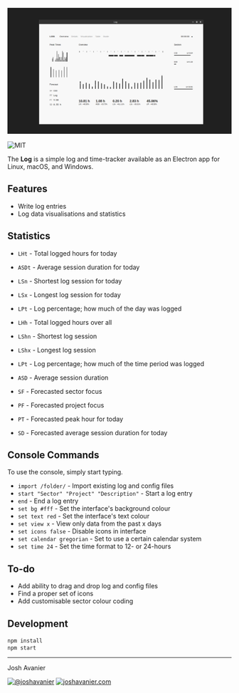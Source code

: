 ![Screenshot](img/screenshot.png)

![MIT](https://joshavanier.github.io/badges/svg/mit.svg)

The **Log** is a simple log and time-tracker available as an Electron app for Linux, macOS, and Windows.

## Features

- Write log entries
- Log data visualisations and statistics

## Statistics

- `LHt` - Total logged hours for today
- `ASDt` - Average session duration for today
- `LSn` - Shortest log session for today
- `LSx` - Longest log session for today
- `LPt` - Log percentage; how much of the day was logged

- `LHh` - Total logged hours over all
- `LShn` - Shortest log session
- `LShx` - Longest log session
- `LPt` - Log percentage; how much of the time period was logged
- `ASD` - Average session duration

- `SF` - Forecasted sector focus
- `PF` - Forecasted project focus
- `PT` - Forecasted peak hour for today
- `SD` - Forecasted average session duration for today

## Console Commands
To use the console, simply start typing.

- `import /folder/` - Import existing log and config files
- `start "Sector" "Project" "Description"` - Start a log entry
- `end` - End a log entry
- `set bg #fff` - Set the interface's background colour
- `set text red` - Set the interface's text colour
- `set view x` - View only data from the past x days
- `set icons false` - Disable icons in interface
- `set calendar gregorian` - Set to use a certain calendar system
- `set time 24` - Set the time format to 12- or 24-hours

## To-do
- Add ability to drag and drop log and config files
- Find a proper set of icons
- Add customisable sector colour coding

## Development

```
npm install
npm start
```

---

Josh Avanier

[![@joshavanier](https://joshavanier.github.io/badges/svg/twitter.svg)](https://twitter.com/joshavanier) [![joshavanier.com](https://joshavanier.github.io/badges/svg/website.svg)](https://joshavanier.com)
